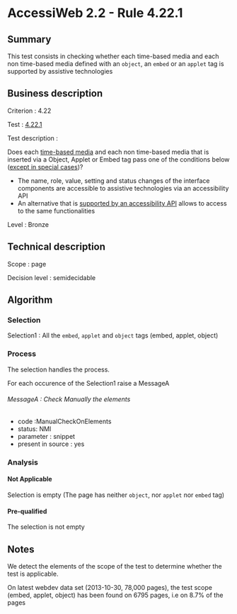 # AccessiWeb 2.2 - Rule 4.22.1

## Summary

This test consists in checking whether each time-based media and each
non time-based media defined with an `object`, an `embed` or an
`applet` tag is supported by assistive technologies

## Business description

Criterion : 4.22

Test : [4.22.1](http://accessiweb.org/index.php/accessiweb-22-english-version.html#test-4-22-1)

Test description :

Does each [time-based media](http://www.accessiweb.org/index.php/glossary-76.html#mMediaTemp) and
each non time-based media that is inserted via a Object, Applet or Embed
tag pass one of the conditions below ([except in special
cases](http://www.accessiweb.org/index.php/glossary-76.html#cpCrit4-22 "Special cases for criterion 4.22"))?

-   The name, role, value, setting and status changes of the interface
    components are accessible to assistive technologies via an
    accessibility API
-   An alternative that is [supported by an accessibility
    API](http://www.accessiweb.org/index.php/glossary-76.html#mCompAccess) allows to access to the
    same functionalities

Level : Bronze

## Technical description

Scope : page

Decision level :
semidecidable

## Algorithm

### Selection

Selection1 : All the `embed`, `applet` and `object` tags (embed,
applet, object)

### Process

The selection handles the process.

For each occurence of the Selection1 raise a MessageA

###### MessageA : Check Manually the elements

-   code :ManualCheckOnElements
-   status: NMI
-   parameter : snippet
-   present in source : yes

### Analysis

#### Not Applicable

Selection is empty (The page has neither `object`, nor `applet` nor
`embed` tag)

#### Pre-qualified

The selection is not empty

## Notes

We detect the elements of the scope of the test to determine whether the
test is applicable.

On latest webdev data set (2013-10-30, 78,000 pages), the test scope
(embed, applet, object) has been found on 6795 pages, i.e on 8.7% of the
pages
